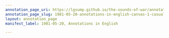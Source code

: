 ```yaml
---
annotation_page_uri: https://lgsump.github.io/the-sounds-of-war/annotations/1981-05-20-annotations-in-english-canvas-1-casualties.json
annotation_page_slug: 1981-05-20-annotations-in-english-canvas-1-casualties
layout: annotation_page
manifest_label: 1981-05-20, Annotations in English

---
```

